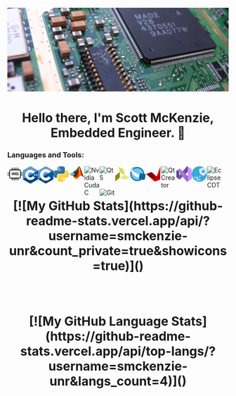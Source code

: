 ![CircuitBoard](https://raw.githubusercontent.com/smckenzie-unr/smckenzie-unr/main/Screenshot%20from%202022-07-08%2010-41-28.png)
<p>
  <h1 align="center"><b>Hello there, I'm Scott McKenzie, Embedded Engineer. 👋</b></h1>
</p>

### Languages and Tools: 
<img align="left" alt="VHDL language" width="35px" src="https://raw.githubusercontent.com/smckenzie-unr/smckenzie-unr/main/vhdl.png" />
<img align="left" alt="C++ language" width="35px" src="https://raw.githubusercontent.com/smckenzie-unr/smckenzie-unr/main/ISO_C++_Logo.svg.png" />
<img align="left" alt="C language" width="35px" src="https://raw.githubusercontent.com/smckenzie-unr/smckenzie-unr/main/380px-C_Programming_Language.svg.png" />
<img align="left" alt="Python language" width="35px" src="https://raw.githubusercontent.com/smckenzie-unr/smckenzie-unr/main/Python-logo-notext.svg.png" />
<img align="left" alt="Matlab" width="35px" src="https://raw.githubusercontent.com/smckenzie-unr/smckenzie-unr/main/Matlab_Logo.png" />
<img align="left" alt="Nvidia Cuda C" width="35px" src="https://avatars.githubusercontent.com/u/1728152?s=200&v=4" />
<img align="left" alt="Qt 5" width="35px" src="https://avatars.githubusercontent.com/u/159455?s=200&v=4" />
<img align="left" alt="Vivado" width="35px" src="https://raw.githubusercontent.com/smckenzie-unr/smckenzie-unr/main/vivado_logo.png" />
<img align="left" alt="Quartus" width="35px" src="https://raw.githubusercontent.com/smckenzie-unr/smckenzie-unr/main/quartusii.png" />
<img align="left" alt="Vitis" width="35px" src="https://raw.githubusercontent.com/smckenzie-unr/smckenzie-unr/main/ide_icon.png" />
<img align="left" alt="Qt Creator" width="35px" src="https://avatars.githubusercontent.com/u/30841581?s=200&v=4" />
<img align="left" alt="Visual Studio" width="35px" src="https://raw.githubusercontent.com/smckenzie-unr/smckenzie-unr/main/Visual-Studio-2022-Icon.png" />
<img align="left" alt="STM32CubeIDE" width="35px" src="https://raw.githubusercontent.com/smckenzie-unr/smckenzie-unr/main/stm32cube.png" />
<img align="left" alt="Eclipse CDT" width="35px" src="https://user-images.githubusercontent.com/11943860/46922529-b28cdc80-cfe0-11e8-9aec-0091161d3599.png" />
<img align="left" alt="Git" width="35px" src="https://avatars.githubusercontent.com/u/18133?s=200&v=4" />

<br><br>
<h1 align="center">
[![My GitHub Stats](https://github-readme-stats.vercel.app/api/?username=smckenzie-unr&count_private=true&showicons=true)]()
</h1>
<br><br> 
<h1 align="center">
[![My GitHub Language Stats](https://github-readme-stats.vercel.app/api/top-langs/?username=smckenzie-unr&langs_count=4)]()
</b>

<!--
**smckenzie-unr/smckenzie-unr** is a ✨ _special_ ✨ repository because its `README.md` (this file) appears on your GitHub profile.

Here are some ideas to get you started:

- 🔭 I’m currently working on ...
- 🌱 I’m currently learning ...
- 👯 I’m looking to collaborate on ...
- 🤔 I’m looking for help with ...
- 💬 Ask me about ...
- 📫 How to reach me: ...
- 😄 Pronouns: ...
- ⚡ Fun fact: ...
-->
